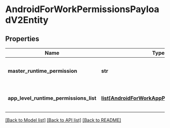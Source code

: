 # AndroidForWorkPermissionsPayloadV2Entity

## Properties
Name | Type | Description | Notes
------------ | ------------- | ------------- | -------------
**master_runtime_permission** | **str** | Gets or sets the master runtime permission. | [optional] 
**app_level_runtime_permissions_list** | [**list[AndroidForWorkAppPermissionsV2Entity]**](AndroidForWorkAppPermissionsV2Entity.md) | Gets or sets app Level Runtime Permissions. | [optional] 

[[Back to Model list]](../README.md#documentation-for-models) [[Back to API list]](../README.md#documentation-for-api-endpoints) [[Back to README]](../README.md)


